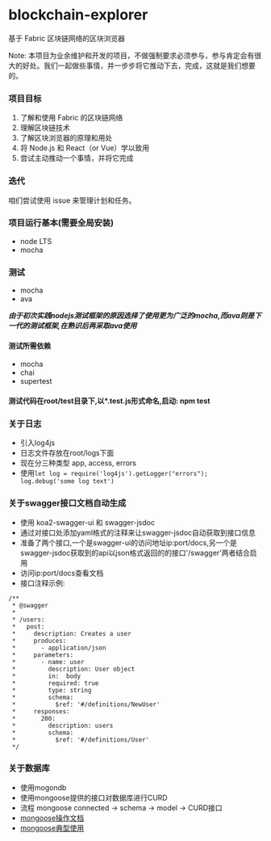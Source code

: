 # blockchain-explorer

基于 Fabric 区块链网络的区块浏览器

Note: 本项目为业余维护和开发的项目，不做强制要求必须参与，参与肯定会有很大的好处。我们一起做些事情，并一步步将它推动下去，完成，这就是我们想要的。

### 项目目标

1. 了解和使用 Fabric 的区块链网络
2. 理解区块链技术
3. 了解区块浏览器的原理和用处
4. 将 Node.js 和 React（or Vue）学以致用
5. 尝试主动推动一个事情，并将它完成

### 迭代

咱们尝试使用 issue 来管理计划和任务。

### 项目运行基本(需要全局安装)

- node LTS
- mocha

### 测试

- mocha
- ava

***由于初次实践nodejs测试框架的原因选择了使用更为广泛的mocha,而ava则是下一代的测试框架,在熟识后再采取ava使用***

#### 测试所需依赖

- mocha
- chai
- supertest

#### 测试代码在root/test目录下,以*.test.js形式命名,启动: npm test

### 关于日志

- 引入log4js
- 日志文件存放在root/logs下面
- 现在分三种类型 app, access, errors
- 使用`let log = require('log4js').getLogger("errors"); log.debug('some log text')`

### 关于swagger接口文档自动生成

- 使用 koa2-swagger-ui 和 swagger-jsdoc
- 通过对接口处添加yaml格式的注释来让swagger-jsdoc自动获取到接口信息
- 准备了两个接口,一个是swagger-ui的访问地址ip:port/docs,另一个是swagger-jsdoc获取到的api以json格式返回的的接口'/swagger'两者结合启用
- 访问ip:port/docs查看文档
- 接口注释示例:
```
/**
 * @swagger
 *
 * /users:
 *   post:
 *     description: Creates a user
 *     produces:
 *       - application/json
 *     parameters:
 *       - name: user
 *         description: User object
 *         in:  body
 *         required: true
 *         type: string
 *         schema:
 *           $ref: '#/definitions/NewUser'
 *     responses:
 *       200:
 *         description: users
 *         schema:
 *           $ref: '#/definitions/User'
 */
```

### 关于数据库

- 使用mogondb
- 使用mongoose提供的接口对数据库进行CURD
- 流程 mongoose connected -> schema -> model -> CURD接口
- [mongoose操作文档](https://mongoosejs.com/docs/api.html#Model)
- [mongoose典型使用](https://www.cnblogs.com/ostrich-sunshine/p/6755304.html)